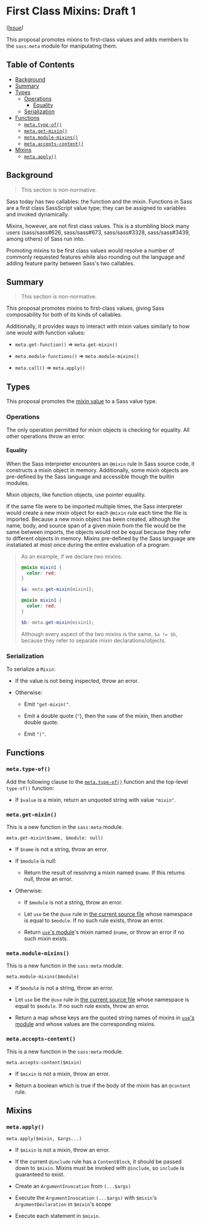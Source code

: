 # First Class Mixins: Draft 1

*([Issue](https://github.com/sass/sass/issues/626))*

This proposal promotes mixins to first-class values and adds members to the
`sass:meta` module for manipulating them.

## Table of Contents

* [Background](#background)
* [Summary](#summary)
* [Types](#types)
  * [Operations](#operations)
    * [Equality](#equality)
  * [Serialization](#serialization)
* [Functions](#functions)
  * [`meta.type-of()`](#metatype-of)
  * [`meta.get-mixin()`](#metaget-mixin)
  * [`meta.module-mixins()`](#metamodule-mixins)
  * [`meta.accepts-content()`](#metaaccepts-content)
* [Mixins](#mixins)
  * [`meta.apply()`](#metaapply)
## Background

> This section is non-normative.

Sass today has two callables: the function and the mixin. Functions in Sass are
a first class SassScript value type; they can be assigned to variables and
invoked dynamically.

Mixins, however, are not first class values. This is a stumbling block many
users (sass/sass#626, sass/sass#673, sass/sass#3328, sass/sass#3439, among
others) of Sass run into.

Promoting mixins to be first class values would resolve a number of commonly
requested features while also rounding out the language and adding feature
parity between Sass's two callables.

## Summary

> This section is non-normative.

This proposal promotes mixins to first-class values, giving Sass composability
for both of its kinds of callables.

Additionally, it provides ways to interact with mixin values similarly to how
one would with function values:

* `meta.get-function()` => `meta.get-mixin()`

* `meta.module-functions()` => `meta.module-mixins()`

* `meta.call()` => `meta.apply()`

## Types

This proposal promotes the [mixin value][] to a Sass value type.

[mixin value]: ../spec/at-rules/mixin.md#mixin

### Operations

The only operation permitted for mixin objects is checking for equality. All
other operations throw an error.

#### Equality

When the Sass interpreter encounters an `@mixin` rule in Sass source code, it
constructs a mixin object in memory. Additionally, some mixin objects are
pre-defined by the Sass language and accessible though the builtin modules.

Mixin objects, like function objects, use pointer equality.

If the same file were to be imported multiple times, the Sass interpreter would
create a new mixin object for each `@mixin` rule each time the file is imported.
Because a new mixin object has been created, although the name, body, and source
span of a given mixin from the file would be the same between imports, the
objects would not be equal because they refer to different objects in memory.
Mixins pre-defined by the Sass language are instatiated at most once during the
entire evaluation of a program.

> As an example, if we declare two mixins:
> 
> ```scss
> @mixin mixin1 {
>   color: red;
> }
> 
> $a: meta.get-mixin(mixin1);
> 
> @mixin mixin1 {
>   color: red;
> }
> 
> $b: meta.get-mixin(mixin1);
> ```
> 
> Although every aspect of the two mixins is the same, `$a != $b`, because they
> refer to separate mixin declarations/objects.

### Serialization

To serialize a `Mixin`:

* If the value is not being inspected, throw an error.

* Otherwise:

  * Emit `"get-mixin("`.

  * Emit a double quote (`"`), then the `name` of the mixin, then another double
    quote.

  * Emit `")"`.

## Functions

### `meta.type-of()`

Add the following clause to the [`meta.type-of()`] function and the top-level
`type-of()` function:

[`meta.type-of()`]: ../spec/built-in-modules/meta.md#type-of

* If `$value` is a mixin, return an unquoted string with value `"mixin"`.

### `meta.get-mixin()`

This is a new function in the `sass:meta` module.

```
meta.get-mixin($name, $module: null)
```

* If `$name` is not a string, throw an error.

* If `$module` is null:

  * Return the result of resolving a mixin named `$name`. If this returns
    null, throw an error.

* Otherwise:
  
  * If `$module` is not a string, throw an error.

  * Let `use` be the `@use` rule in [the current source file][] whose
    namespace is equal to `$module`. If no such rule exists, throw an error.

  * Return [`use`'s module][]'s mixin named `$name`, or throw an error if no
    such mixin exists.

  [the current source file]: ../spec/spec.md#current-source-file
  [`use`'s module]: ../spec/at-rules/use.md#a-use-rules-module

### `meta.module-mixins()`

This is a new function in the `sass:meta` module.

```
meta.module-mixins($module)
```

* If `$module` is not a string, throw an error.

* Let `use` be the `@use` rule in [the current source file][] whose namespace is
  equal to `$module`. If no such rule exists, throw an error.

* Return a map whose keys are the quoted string names of mixins in
  [`use`'s module][] and whose values are the corresponding mixins.

### `meta.accepts-content()`

This is a new function in the `sass:meta` module.

```
meta.accepts-content($mixin)
```

* If `$mixin` is not a mixin, throw an error.

* Return a boolean which is true if the body of the mixin has an `@content`
  rule.

## Mixins

### `meta.apply()`

```
meta.apply($mixin, $args...)
```

* If `$mixin` is not a mixin, throw an error.

* If the current `@include` rule has a `ContentBlock`, it should be passed down
  to `$mixin`. Mixins must be invoked with `@include`, so `include` is
  guaranteed to exist.

* Create an `ArgumentInvocation` from `(...$args)`

* Execute the `ArgumentInvocation` `(...$args)` with `$mixin`'s `ArgumentDeclaration` in `$mixin`'s scope

* Execute each statement in `$mixin`.
